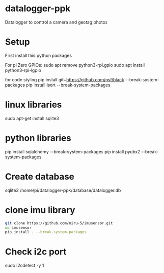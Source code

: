 # datalogger-ppk
Datalogger to control a camera and geotag photos


# Setup
First install this python packages

For pi Zero GPIOs:
sudo apt remove python3-rpi.gpio
sudo apt install python3-rpi-lgpio

for code styling
pip install git+https://github.com/psf/black --break-system-packages
pip install isort --break-system-packages

# linux libraries
sudo apt-get install sqlite3

# python libraries
pip install sqlalchemy --break-system-packages
pip install pyubx2 --break-system-packages

# Create database 
sqlite3 /home/pi/datalogger-ppk/database/datalogger.db

# clone imu library
```sh
git clone https://github.com/niru-5/imusensor.git
cd imusensor
pip install . --break-system-packages
```


# Check i2c port
sudo i2cdetect -y 1